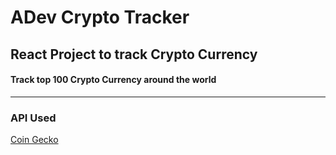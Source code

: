 # ADev Crypto Tracker

## React Project to track Crypto Currency

#### Track top 100 Crypto Currency around the world

---

### API Used

[Coin Gecko](https://www.coingecko.com)

